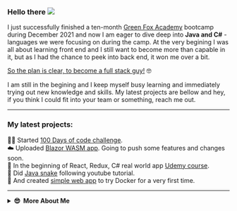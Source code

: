 ### Hello there <a href="http://charamzic.github.io"><img src="https://media.giphy.com/media/w1OBpBd7kJqHrJnJ13/giphy.gif" width="25px"></a>

I just successfully finished a ten-month [Green Fox Academy](https://www.greenfoxacademy.cz/) bootcamp during December 2021 and now I am eager to dive deep into **Java and C#** - languages we were focusing on during the camp. At the very begining I was all about learning front end and I still want to become more than capable in it, but as I had the chance to peek into back end, it won me over a bit.

<span style="text-decoration: underline">So the plan is clear, to become a full stack guy!</span> 🤓

I am still in the begining and I keep myself busy learning and immediately trying out new knowledge and skills. My latest projects are bellow and hey, if you think I could fit into your team or something, reach me out.  

---

### My latest projects:

👨‍💻 Started [100 Days of code challenge](https://github.com/charamzic/100-days-of-code/blob/master/log.md).  
☁️ Uploaded [Blazor WASM app](https://github.com/charamzic/AppDemo). Going to push some features and changes soon.  
🤑 In the beginning of React, Redux, C# real world app [Udemy course](https://github.com/charamzic/ReStore).  
🐍 Did [Java snake](https://github.com/charamzic/Snake) following youtube tutorial.  
🐳 And created [simple web app](https://github.com/charamzic/dominick-maple-ec) to try Docker for a very first time.  

---

<details>
  <summary><b>😎&nbsp;&nbsp;More&nbsp;About&nbsp;Me</b></summary>
  <br/>

I am 38 yo guy from Prague, currently dedicated to learn to code, switch careers and become a web and app developer. Although I have a better feeling for visual stuff and front end might look as a wise desicion for me, I'd love to continue working with back end as well. So I do work with backend. 😁 It's tough, but rewarding.

Before coding, You would find me somewhere in the mountains, climbing via ferrata with my clients or in the gym, helping them achieve their goals. And now I'm here, merging branches and careers, pushing code and weights. And I love it! Cant't wait till my first dev job opportunity.

![Mountain me](https://github.com/charamzic/charamzic/blob/main/images/mountain_me.jpg)

  </details>
